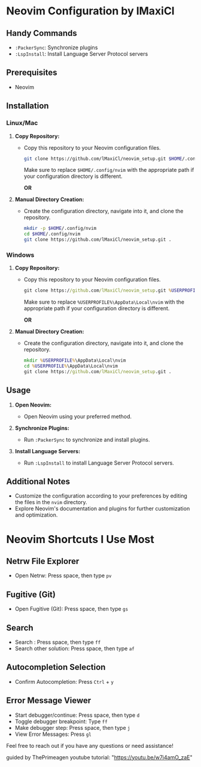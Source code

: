 # Neovim Configuration by lMaxiCl

## Handy Commands
- `:PackerSync`: Synchronize plugins
- `:LspInstall`: Install Language Server Protocol servers

## Prerequisites
- Neovim

## Installation

### Linux/Mac

1. **Copy Repository:**
   - Copy this repository to your Neovim configuration files.

     ```bash
     git clone https://github.com/lMaxiCl/neovim_setup.git $HOME/.config/nvim
     ```

     Make sure to replace `$HOME/.config/nvim` with the appropriate path if your configuration directory is different.

     **OR**

2. **Manual Directory Creation:**
   - Create the configuration directory, navigate into it, and clone the repository.

     ```bash
     mkdir -p $HOME/.config/nvim
     cd $HOME/.config/nvim
     git clone https://github.com/lMaxiCl/neovim_setup.git .
     ```

### Windows

1. **Copy Repository:**
   - Copy this repository to your Neovim configuration files.

     ```cmd
     git clone https://github.com/lMaxiCl/neovim_setup.git %USERPROFILE%\AppData\Local\nvim
     ```

     Make sure to replace `%USERPROFILE%\AppData\Local\nvim` with the appropriate path if your configuration directory is different.

     **OR**

2. **Manual Directory Creation:**
   - Create the configuration directory, navigate into it, and clone the repository.

     ```cmd
     mkdir %USERPROFILE%\AppData\Local\nvim
     cd %USERPROFILE%\AppData\Local\nvim
     git clone https://github.com/lMaxiCl/neovim_setup.git .
     ```

## Usage
1. **Open Neovim:**
   - Open Neovim using your preferred method.

2. **Synchronize Plugins:**
   - Run `:PackerSync` to synchronize and install plugins.

3. **Install Language Servers:**
   - Run `:LspInstall` to install Language Server Protocol servers.

## Additional Notes
- Customize the configuration according to your preferences by editing the files in the `nvim` directory.
- Explore Neovim's documentation and plugins for further customization and optimization.

# Neovim Shortcuts I Use Most

## Netrw File Explorer
- Open Netrw: Press space, then type `pv`

## Fugitive (Git)
- Open Fugitive (Git): Press space, then type `gs`

## Search
- Search : Press space, then type `ff`
- Search other solution: Press space, then type `af`

## Autocompletion Selection
- Confirm Autocompletion: Press `Ctrl` + `y`

## Error Message Viewer
- Start debugger/continue: Press space, then type `d`
- Toggle debugger breakpoint: Type `ff`
- Make debugger step: Press space, then type `j`
- View Error Messages: Press `gl`

Feel free to reach out if you have any questions or need assistance!

guided by ThePrimeagen youtube tutorial: "https://youtu.be/w7i4amO_zaE"

